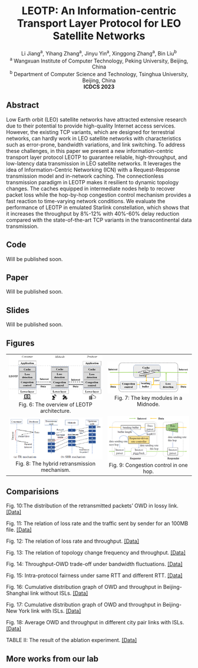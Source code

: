 # <center> LEOTP: An Information-centric Transport Layer Protocol for LEO Satellite Networks </center>
<div align='center'> Li Jiang<sup>a</sup>, Yihang Zhang<sup>a</sup>, Jinyu Yin<sup>a</sup>, Xinggong Zhang<sup>a</sup>, Bin Liu<sup>b</sup> </div>
<div align='center'> <sup>a</sup> Wangxuan Institute of Computer Technology, Peking University, Beijing, China </div>
<div align='center'> <sup>b</sup> Department of Computer Science and Technology, Tsinghua University, Beijing, China </div>
<div align='center'> <b> ICDCS 2023 </b> </div>

## Abstract 

Low Earth orbit (LEO) satellite networks have attracted extensive research due to their potential to provide high-quality Internet access services. However, the existing TCP variants, which are designed for terrestrial networks, can hardly work in LEO satellite networks with characteristics such as error-prone, bandwidth variations, and link switching. To address these challenges, in this paper we present a new information-centric transport layer protocol LEOTP to guarantee reliable, high-throughput, and low-latency data transmission in LEO satellite networks. It leverages the idea of Information-Centric Networking (ICN) with a Request-Response transmission model and in-network caching. The connectionless transmission paradigm in LEOTP makes it resilient to dynamic topology changes. The caches equipped in intermediate nodes help to recover packet loss while the hop-by-hop congestion control mechanism provides a fast reaction to time-varying network conditions. We evaluate the performance of LEOTP in emulated Starlink constellation, which shows that it increases the throughput by 8%-12% with 40%-60% delay reduction compared with the state-of-the-art TCP variants in the transcontinental data transmission.

## Code

Will be published soon.

<!--
This is the code for LEOTP. [[code]](https://github.com/jl99888/LEOTP)
-->

## Paper

Will be published soon.

<!--
[[camera-ready version paper]](./LEOTP_icdcs.pdf)
-->

## Slides

Will be published soon.

<!--
[[slides]](./LEOTP_ICDCS_pre.pdf)
-->

## Figures

<table>
    <tr>
        <td><center><img src="./figures/fig_arch_new.png">Fig. 6: The overview of LEOTP architecture.</center></td>
        <td><center><img src="./figures/fig_midnode.png">Fig. 7: The key modules in a Midnode.</center></td>
    </tr>
    <tr>
        <td><center><img src="./figures/fig_retran.png">Fig. 8: The hybrid retransmission mechanism.</center></td>
        <td ><center><img src="./figures/fig_congestion_control.png">Fig. 9: Congestion control in one hop.</center> </td>
    </tr>
</table>

## Comparisions

Fig. 10:The distribution of the retransmitted packets’ OWD in lossy link.        [[Data]](./logs/a.txt)

Fig. 11: The relation of loss rate and the traffic sent by sender for an 100MB file.        [[Data]](./logs/a.txt)

Fig. 12: The relation of loss rate and throughput.        [[Data]](./logs/a.txt)

Fig. 13: The relation of topology change frequency and throughput.        [[Data]](./logs/a.txt)

Fig. 14: Throughput-OWD trade-off under bandwidth fluctuations.         [[Data]](./logs/a.txt)

Fig. 15: Intra-protocol fairness under same RTT and different RTT.        [[Data]](./logs/a.txt)

Fig. 16: Cumulative distribution graph of OWD and throughput in Beijing-Shanghai link without ISLs.    [[Data]](./logs/a.txt)

Fig. 17: Cumulative distribution graph of OWD and throughput in Beijing-New York link with ISLs.        [[Data]](./logs/a.txt)

Fig. 18: Average OWD and throughput in different city pair links with ISLs.        [[Data]](./logs/a.txt)

TABLE II: The result of the ablation experiment.        [[Data]](./logs/a.txt)

## More works from our lab
